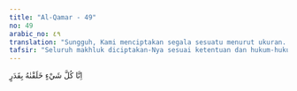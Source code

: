 ```yaml
---
title: "Al-Qamar - 49"
no: 49
arabic_no: ٤٩
translation: "Sungguh, Kami menciptakan segala sesuatu menurut ukuran. "
tafsir: "Seluruh makhluk diciptakan-Nya sesuai ketentuan dan hukum-hukum yang telah ditetapkan-Nya. Karena itu bila seseorang dihukum karena ketetapan dan hukum-hukumnya itu. Dan segala sesuatu akan terjadi sesuai ketetapan-Nya. Dalam ayat lain Allah juga berfirman mengenai ketetapan atau takdir yaitu: \n\nDan Dia menciptakan segala sesuatu, lalu menetapkan ukuranukurannya dengan tepat. (al-Furqan/25: 2) \n\nTetapi manusia wajib berusaha, ketentuan-Nya diserahkan kepada Allah sesuai firman Allah: \n\nDan bahwa manusia hanya memperoleh apa yang telah diusahakannya dan sesungguhnya usahanya itu kelak akan diperlihatkan (kepadanya). (an-Najm/53: 39-40) \n\nDalam hadis sahih yang diriwayatkan Ahmad dan Muslim dari Abu Hurairah: Rasulullah saw bersabda, \"Minta tolonglah kepada Allah, dan jangan bersikap lemah. Bila sesuatu menimpamu, maka katakanlah, Allah telah menetapkannya. Apa yang Dia kehendaki, Dia kerjakan, dan jangan kamu berkata: seandainya aku berbuat begini maka akan begitu. Sesungguhnya kata \"seandainya\" membuka (kemungkinan pada) perbuatan setan. Sesuai dengan hadis Rasulullah saw: Rasullah saw bersabda: segala sesuatu ditetapkan ukurannya bahkan kelemahan dan kecerdasan. (Riwayat Imam Ahmad dan Muslim dari Ibnu 'Umar) Allah swt berfirman: \n\nBaginya (manusia) ada malaikat-malaikat yang selalu menjaganya bergiliran, dari depan dan belakangnya. Mereka menjaganya atas perintah Allah. Sesungguhnya Allah tidak akan mengubah keadaan suatu kaum sebelum mereka mengubah keadaan diri mereka sendiri. Dan apabila Allah menghendaki keburukan terhadap suatu kaum, maka tak ada yang dapat menolaknya dan tidak ada pelindung bagi mereka selain Dia. (ar-Ra'd/13: 11)"
---
```


اِنَّا كُلَّ شَيْءٍ خَلَقْنٰهُ بِقَدَرٍ 
